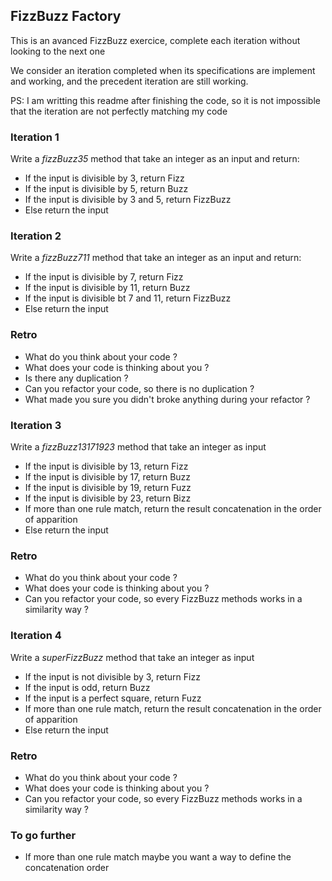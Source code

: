 FizzBuzz Factory
-------

This is an avanced FizzBuzz exercice, complete each iteration without looking to the next one

We consider an iteration completed when its specifications are implement and working, and the precedent iteration are 
still working.

PS: I am writting this readme after finishing the code, so it is not impossible 
that the iteration are not perfectly matching my code

### Iteration 1

Write a _fizzBuzz35_ method that take an integer as an input and return:

- If the input is divisible by 3, return Fizz
- If the input is divisible by 5, return Buzz
- If the input is divisible by 3 and 5, return FizzBuzz
- Else return the input

### Iteration 2

Write a _fizzBuzz711_ method that take an integer as an input and return:

- If the input is divisible by 7, return Fizz
- If the input is divisible by 11, return Buzz
- If the input is divisible bt 7 and 11, return FizzBuzz
- Else return the input

### Retro

- What do you think about your code ?
- What does your code is thinking about you ?
- Is there any duplication ?
- Can you refactor your code, so there is no duplication ?
- What made you sure you didn't broke anything during your refactor ?

### Iteration 3

Write a _fizzBuzz13171923_ method that take an integer as input

- If the input is divisible by 13, return Fizz
- If the input is divisible by 17, return Buzz
- If the input is divisible by 19, return Fuzz
- If the input is divisible by 23, return Bizz
- If more than one rule match, return the result concatenation in the order of apparition
- Else return the input

### Retro

- What do you think about your code ?
- What does your code is thinking about you ?
- Can you refactor your code, so every FizzBuzz methods works in a similarity way ?

### Iteration 4

Write a _superFizzBuzz_ method that take an integer as input

- If the input is not divisible by 3, return Fizz
- If the input is odd, return Buzz
- If the input is a perfect square, return Fuzz
- If more than one rule match, return the result concatenation in the order of apparition
- Else return the input

### Retro

- What do you think about your code ?
- What does your code is thinking about you ?
- Can you refactor your code, so every FizzBuzz methods works in a similarity way ?

### To go further

- If more than one rule match maybe you want a way to define the concatenation order

